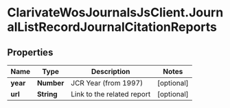 # ClarivateWosJournalsJsClient.JournalListRecordJournalCitationReports

## Properties

Name | Type | Description | Notes
------------ | ------------- | ------------- | -------------
**year** | **Number** | JCR Year (from 1997) | [optional] 
**url** | **String** | Link to the related report | [optional] 


